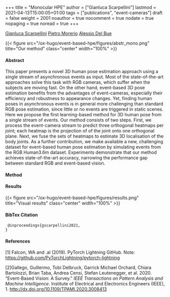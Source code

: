 +++
title = "Monocular HPE"
author = ["Gianluca Scarpellini"]
lastmod = 2021-04-13T15:00:05+01:00
tags = ["publications", "event-cameras"]
draft = false
weight = 2001
noauthor = true
nocomment = true
nodate = true
nopaging = true
noread = true
+++

[Gianluca Scarpellini](https://scarpellini.dev/) [Pietro Morerio](https://scholar.google.com/citations?user=lPV9rbkAAAAJ&hl=it&oi=ao) [Alessio Del Bue](https://scholar.google.com/citations?user=LUzvbGIAAAAJ&hl=it&oi=ao)

{{< figure src="/ox-hugo/event-based-hpe/figures/abstr_mono.png" title="Our method" class="center" width="100%" >}}


#### Abstract
This paper presents a novel 3D human pose estimation approach using a single
stream of asynchronous events as input. Most of the state-of-the-art approaches
solve this task with RGB cameras, which suffer when the subjects are moving
fast. On the other hand, event-based 3D pose estimation benefits from the
advantages of event-cameras, especially their efficiency and robustness to
appearance changes. Yet, finding human poses in asynchronous events is in
general more challenging than standard RGB pose estimation, since little or no
events are triggered in static scenes. Here we propose the first learning-based
method for 3D human pose from a single stream of events. Our method consists of
two steps. First, we process the event-camera stream to predict three orthogonal
heatmaps per joint; each heatmap is the projection of of the joint onto one
orthogonal plane. Next, we fuse the sets of heatmaps to estimate 3D localisation
of the body joints. As a further contribution, we make available a new,
challenging dataset for event-based human pose estimation by simulating events
from the RGB Human3.6m dataset. Experiments demonstrate that our method
achieves state-of-the-art accuracy, narrowing the performance gap between
standard RGB and event-based vision.

#### Method

#### Results
{{< figure src="/ox-hugo/event-based-hpe/figures/results.png" title="Visual results" class="center" width="100%" >}}

#### BibTex Citation
```
 @inproceedings{gscarpellini2021,
}
```

#### References
<a id="1">[1]</a> Falcon, WA and .al (2019). PyTorch Lightning GitHub. Note:
https://github.com/PyTorchLightning/pytorch-lightning

<a id="2">[2]</a>Gallego, Guillermo, Tobi Delbruck, Garrick Michael Orchard, Chiara Bartolozzi, Brian Taba, Andrea Censi, Stefan Leutenegger, et al. 2020. “Event-Based Vision: A Survey.” _IEEE Transactions on Pattern Analysis and Machine Intelligence_. Institute of Electrical and Electronics Engineers (IEEE), 1. <http://dx.doi.org/10.1109/TPAMI.2020.3008413>

